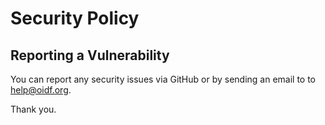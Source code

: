 # Security Policy

## Reporting a Vulnerability

You can report any security issues via GitHub or by sending an email to to help@oidf.org.

Thank you.
